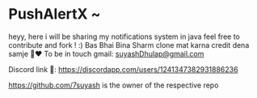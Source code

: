# PushAlertX ~ 
heyy,
here i will be sharing my notifications system in java 
feel free to contribute and fork !  :)
Bas Bhai Bina Sharm clone mat karna credit dena samje 🥹♥️ 
To be in touch gmail: suyashDhulap@gmail.com

Discord link 🔗: https://discordapp.com/users/1241347382931886236


 
https://github.com/7suyash is the owner of the respective repo
